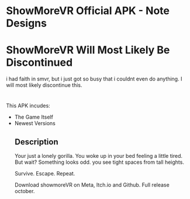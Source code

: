 <h1>ShowMoreVR Official APK - Note Designs</h1>
<h1>ShowMoreVR Will Most Likely Be Discontinued</h1>
<p>i had faith in smvr, but i just got so busy that i couldnt even do anything. I will most likely discontinue this. </p>

<h1></h1>
This APK incudes:

<ul>
        <li>The Game Itself</li>
        <li>Newest Versions</li>
<h2>Description</h2>
</p>Your just a lonely gorilla. You woke up in your bed feeling a little tired. But wait? Something looks odd. you see tight spaces from tall heights.

Survive. Escape. Repeat.

Download showmoreVR on Meta, Itch.io and Github.
</b>Full release october.</b> </p>
